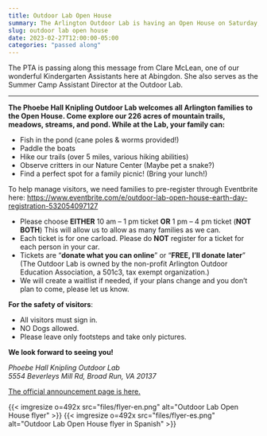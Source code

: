 ```yaml
---
title: Outdoor Lab Open House
summary: The Arlington Outdoor Lab is having an Open House on Saturday, April 22.
slug: outdoor lab open house
date: 2023-02-27T12:00:00-05:00
categories: "passed along"
---
```


The PTA is passing along this message from Clare McLean, one of our wonderful Kindergarten Assistants here at Abingdon. She also serves as the Summer Camp Assistant Director at the Outdoor Lab.

---

**The Phoebe Hall Knipling Outdoor Lab welcomes all Arlington families to the Open House. Come explore our 226 acres of mountain trails, meadows, streams, and pond. While at the Lab, your family can:**

- Fish in the pond (cane poles & worms provided!)
- Paddle the boats
- Hike our trails (over 5 miles, various hiking abilities)
- Observe critters in our Nature Center (Maybe pet a snake?)
- Find a perfect spot for a family picnic! (Bring your lunch!)

To help manage visitors, we need families to pre-register through Eventbrite here: https://www.eventbrite.com/e/outdoor-lab-open-house-earth-day-registration-532054097127
- Please choose **EITHER** 10 am – 1 pm ticket **OR** 1 pm – 4 pm ticket (**NOT BOTH**) This will allow us to allow as many families as we can.
- Each ticket is for one carload. Please do **NOT** register for a ticket for each person in your car.
- Tickets are “**donate what you can online**” or “**FREE, I’ll donate later**” (The Outdoor Lab is owned by the non-profit Arlington Outdoor Education Association, a 501c3, tax exempt organization.)
- We will create a waitlist if needed, if your plans change and you don’t plan to come, please let us know.

**For the safety of visitors**:

- All visitors must sign in.
- NO Dogs allowed.
- Please leave only footsteps and take only pictures.

**We look forward to seeing you!**

*Phoebe Hall Knipling Outdoor Lab  
5554 Beverleys Mill Rd, Broad Run, VA 20137*

[The official announcement page is here.](https://outdoorlab.org/2023/02/open-house-sat-april-22-earth-day/)

{{< imgresize o=492x src="files/flyer-en.png" alt="Outdoor Lab Open House flyer" >}}
{{< imgresize o=492x src="files/flyer-es.png" alt="Outdoor Lab Open House flyer in Spanish" >}}